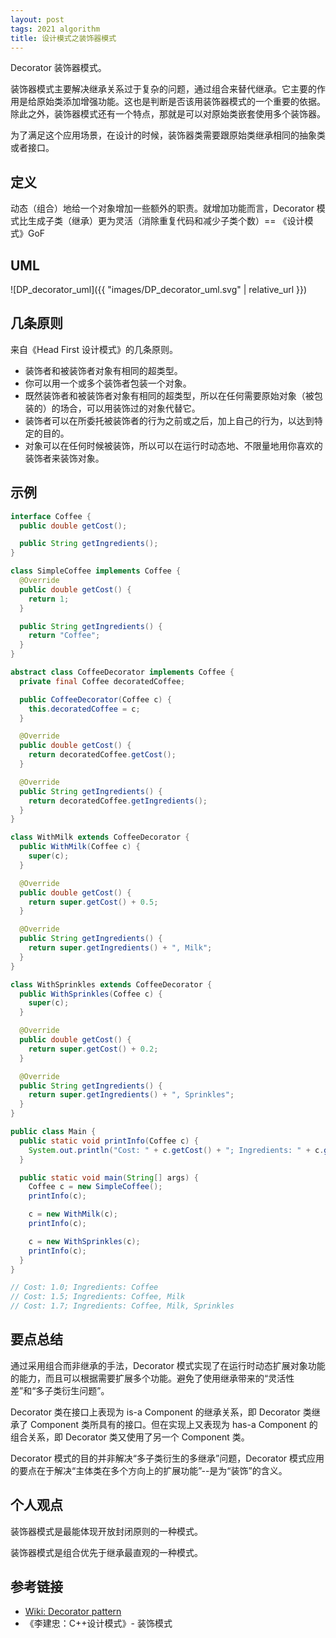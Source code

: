 ```yaml
---
layout: post
tags: 2021 algorithm
title: 设计模式之装饰器模式
---
```


Decorator 装饰器模式。

装饰器模式主要解决继承关系过于复杂的问题，通过组合来替代继承。它主要的作用是给原始类添加增强功能。这也是判断是否该用装饰器模式的一个重要的依据。除此之外，装饰器模式还有一个特点，那就是可以对原始类嵌套使用多个装饰器。

为了满足这个应用场景，在设计的时候，装饰器类需要跟原始类继承相同的抽象类或者接口。

## 定义

动态（组合）地给一个对象增加一些额外的职责。就增加功能而言，Decorator 模式比生成子类（继承）更为灵活（消除重复代码和减少子类个数）== 《设计模式》GoF

## UML

![DP_decorator_uml]({{ "images/DP_decorator_uml.svg" | relative_url }})

## 几条原则

来自《Head First 设计模式》的几条原则。

- 装饰者和被装饰者对象有相同的超类型。
- 你可以用一个或多个装饰者包装一个对象。
- 既然装饰者和被装饰者对象有相同的超类型，所以在任何需要原始对象（被包装的）的场合，可以用装饰过的对象代替它。
- 装饰者可以在所委托被装饰者的行为之前或之后，加上自己的行为，以达到特定的目的。
- 对象可以在任何时候被装饰，所以可以在运行时动态地、不限量地用你喜欢的装饰者来装饰对象。

## 示例

```java
interface Coffee {
  public double getCost();

  public String getIngredients();
}

class SimpleCoffee implements Coffee {
  @Override
  public double getCost() {
    return 1;
  }

  public String getIngredients() {
    return "Coffee";
  }
}
```

```java
abstract class CoffeeDecorator implements Coffee {
  private final Coffee decoratedCoffee;

  public CoffeeDecorator(Coffee c) {
    this.decoratedCoffee = c;
  }

  @Override
  public double getCost() {
    return decoratedCoffee.getCost();
  }

  @Override
  public String getIngredients() {
    return decoratedCoffee.getIngredients();
  }
}

class WithMilk extends CoffeeDecorator {
  public WithMilk(Coffee c) {
    super(c);
  }

  @Override
  public double getCost() {
    return super.getCost() + 0.5;
  }

  @Override
  public String getIngredients() {
    return super.getIngredients() + ", Milk";
  }
}

class WithSprinkles extends CoffeeDecorator {
  public WithSprinkles(Coffee c) {
    super(c);
  }

  @Override
  public double getCost() {
    return super.getCost() + 0.2;
  }

  @Override
  public String getIngredients() {
    return super.getIngredients() + ", Sprinkles";
  }
}
```

```java
public class Main {
  public static void printInfo(Coffee c) {
    System.out.println("Cost: " + c.getCost() + "; Ingredients: " + c.getIngredients());
  }

  public static void main(String[] args) {
    Coffee c = new SimpleCoffee();
    printInfo(c);

    c = new WithMilk(c);
    printInfo(c);

    c = new WithSprinkles(c);
    printInfo(c);
  }
}

// Cost: 1.0; Ingredients: Coffee
// Cost: 1.5; Ingredients: Coffee, Milk
// Cost: 1.7; Ingredients: Coffee, Milk, Sprinkles
```

## 要点总结

通过采用组合而非继承的手法，Decorator 模式实现了在运行时动态扩展对象功能的能力，而且可以根据需要扩展多个功能。避免了使用继承带来的“灵活性差”和“多子类衍生问题”。

Decorator 类在接口上表现为 is-a Component 的继承关系，即 Decorator 类继承了 Component 类所具有的接口。但在实现上又表现为 has-a Component 的组合关系，即 Decorator 类又使用了另一个 Component 类。

Decorator 模式的目的并非解决“多子类衍生的多继承”问题，Decorator 模式应用的要点在于解决“主体类在多个方向上的扩展功能”--是为“装饰”的含义。

## 个人观点

装饰器模式是最能体现开放封闭原则的一种模式。

装饰器模式是组合优先于继承最直观的一种模式。

## 参考链接

- [Wiki: Decorator pattern](https://en.wikipedia.org/wiki/Decorator_pattern)
- 《李建忠：C++设计模式》- 装饰模式
